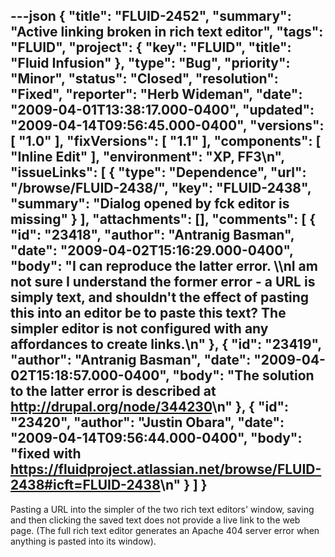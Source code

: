 ---json
{
  "title": "FLUID-2452",
  "summary": "Active linking broken in rich text editor",
  "tags": "FLUID",
  "project": {
    "key": "FLUID",
    "title": "Fluid Infusion"
  },
  "type": "Bug",
  "priority": "Minor",
  "status": "Closed",
  "resolution": "Fixed",
  "reporter": "Herb Wideman",
  "date": "2009-04-01T13:38:17.000-0400",
  "updated": "2009-04-14T09:56:45.000-0400",
  "versions": [
    "1.0"
  ],
  "fixVersions": [
    "1.1"
  ],
  "components": [
    "Inline Edit"
  ],
  "environment": "XP, FF3\n",
  "issueLinks": [
    {
      "type": "Dependence",
      "url": "/browse/FLUID-2438/",
      "key": "FLUID-2438",
      "summary": "Dialog opened by fck editor is missing"
    }
  ],
  "attachments": [],
  "comments": [
    {
      "id": "23418",
      "author": "Antranig Basman",
      "date": "2009-04-02T15:16:29.000-0400",
      "body": "I can reproduce the latter error. \\\nI am not sure I understand the former error - a URL is simply text, and shouldn't the effect of pasting this into an editor be to paste this text? The simpler editor is not configured with any affordances to create links.\n"
    },
    {
      "id": "23419",
      "author": "Antranig Basman",
      "date": "2009-04-02T15:18:57.000-0400",
      "body": "The solution to the latter error is described at <http://drupal.org/node/344230>\n"
    },
    {
      "id": "23420",
      "author": "Justin Obara",
      "date": "2009-04-14T09:56:44.000-0400",
      "body": "fixed with <https://fluidproject.atlassian.net/browse/FLUID-2438#icft=FLUID-2438>\n"
    }
  ]
}
---
Pasting a URL into the simpler of the two rich text editors' window, saving and then clicking the saved text does not provide a live link to the web page. (The full rich text editor generates an Apache 404 server error when anything is pasted into its window).

        